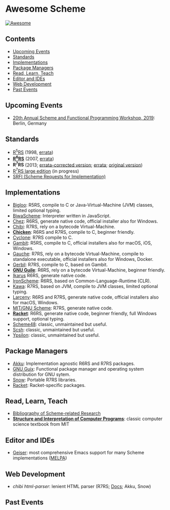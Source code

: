 # Awesome Scheme

[![Awesome](https://awesome.re/badge.svg)](https://awesome.re)

## Contents

- [Upcoming Events](#upcoming-events)
- [Standards](#standards)
- [Implementations](#implementations)
- [Package Managers](#package-managers)
- [Read, Learn, Teach](#read-learn-teach)
- [Editor and IDEs](#editor-and-ides)
- [Web Development](#web-development)
- [Past Events](#past-events)

## Upcoming Events

- [20th Annual Scheme and Functional Programming Workshop, 2019](https://thomas.gilray.org/scheme-2019/): Berlin, Germany

## Standards

* [R<sup>5</sup>RS](https://schemers.org/Documents/Standards/R5RS/r5rs.pdf) (1998, [errata](http://mumble.net/~kelsey/r5rs-errata.html))
* [**R<sup>6</sup>RS**](http://www.r6rs.org/final/r6rs.pdf) (2007, [errata](http://www.r6rs.org/r6rs-errata.html))
* **R<sup>7</sup>RS** (2013; [errata-corrected version](https://bitbucket.org/cowan/r7rs/raw/errata/rnrs/r7rs.pdf); [errata](https://bitbucket.org/cowan/r7rs-wg1-infra/src/default/R7RSSmallErrata.md); [original version](https://bitbucket.org/cowan/r7rs/raw/errata/rnrs/r7rs-official.pdf))
* [R<sup>7</sup>RS large edition](https://bitbucket.org/cowan/r7rs-wg1-infra/src/default/R7RSHomePage.md) (in progress)
* [SRFI (Scheme Requests for Implementation)](https://srfi.schemers.org/)

## Implementations

* [Bigloo](https://www-sop.inria.fr/mimosa/fp/Bigloo/): R5RS, compile to C or Java-Virtual-Machine (JVM) classes,
  limited optional typing.
* [BiwaScheme](https://www.biwascheme.org/): Interpreter written in JavaScript.
* [Chez](https://cisco.github.io/ChezScheme/): R6RS, generate native code, official installer also for Windows.
* [Chibi](http://synthcode.com/wiki/chibi-scheme): R7RS, rely on a bytecode Virtual-Machine.
* [**Chicken**](https://www.call-cc.org/): R6RS and R7RS, compile to C, beginner friendly.
* [Cyclone](https://justinethier.github.io/cyclone/): R7RS compile to C.
* [Gambit](http://dynamo.iro.umontreal.ca/wiki/index.php/Main_Page): R5RS, compile to C, official installers also for
  macOS, iOS, Windows.
* [Gauche](https://practical-scheme.net/gauche/): R7RS, rely on a bytecode Virtual-Machine, compile to standalone
  executable, official installers also for Windows, Docker.
* [Gerbil](https://cons.io/): R7RS, compile to C, based on Gambit.
* [**GNU Guile**](https://www.gnu.org/software/guile/): R6RS, rely on a bytecode Virtual-Machine, beginner friendly.
* [Ikarus](http://ikarus-scheme.org/) R6RS, generate native code.
* [IronScheme](https://github.com/leppie/IronScheme): R6RS, based on Common-Language-Runtime (CLR).
* [Kawa](https://www.gnu.org/software/kawa/): R7RS, based on JVM, compile to JVM classes, limited optional typing.
* [Larceny](http://larcenists.org/): R6RS and R7RS, generate native code, official installers also for macOS, Windows.
* [MIT/GNU Scheme](https://www.gnu.org/software/mit-scheme/): R7RS, generate native code.
* [**Racket**](https://racket-lang.org/): R6RS, generate native code, beginner friendly, full Windows support, optional
  typing.
* [Scheme48](http://www.s48.org/): classic, unmaintained but useful.
* [Scsh](https://scsh.net/): classic, unmaintained but useful.
* [Ypsilon](http://www.littlewingpinball.com/doc/en/ypsilon/index.html): classic, unmaintained but useful.

## Package Managers

* [Akku](https://akkuscm.org/): Implementation agnostic R6RS and R7RS packages.
* [GNU Guix](https://www.gnu.org/software/guix/): Functional package manager and operating system distribution for GNU sytem.
* [Snow](http://snow-fort.org/): Portable R7RS libraries.
* [Racket](https://pkgs.racket-lang.org/): Racket-specific packages.

## Read, Learn, Teach

* [Bibliography of Scheme-related Research](https://github.com/scheme-live/bibliography#bibliography-of-scheme-related-research)
* [**Structure and Interpretation of Computer Programs**](https://mitpress.mit.edu/sites/default/files/sicp/full-text/book/book.html): classic computer science textbook from MIT

## Editor and IDEs

* [Geiser](https://www.nongnu.org/geiser/): most comprehensive Emacs support for many Scheme implementations ([MELPA](https://melpa.org/#/geiser))

## Web Development

* _chibi html-parser_: lenient HTML parser (R7RS; [Docs](http://snow-fort.org/s/gmail.com/alexshinn/chibi/html-parser/0.5.7/index.html); Akku, Snow)

## Past Events
